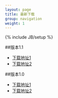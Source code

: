 ```yaml
---
layout: page
title: 最新下载
group: navigation
weight: 1
---
```


{% include JB/setup %}

##版本1.1

  - <a href="http://pan.baidu.com/share/link?shareid=156772&uk=4213912968&third=0" target="_blank">下载地址1</a>
  - <a href="http://l2.yunpan.cn/lk/QkFQTWuuIUVVi" target="_blank">下载地址2</a>
  
##版本1.0

  - <a href="http://pan.baidu.com/share/link?shareid=153376&uk=4213912968" target="_blank">下载地址1</a>
  - <a href="http://dl.vmall.com/c0ltaafbic" target="_blank">下载地址2</a>